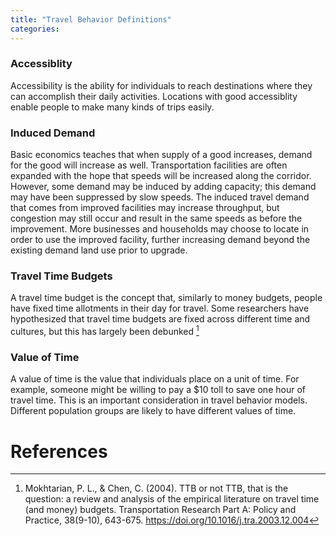 ```yaml
---
title: "Travel Behavior Definitions"
categories:
---
```


### Accessiblity
Accessibility is the ability for individuals to reach destinations where they
can accomplish their daily activities. Locations with good accessiblity enable
people to make many kinds of trips easily.

### Induced Demand
Basic economics teaches that when supply of a good increases, demand for the good will increase as well.
Transportation facilities are often expanded with the hope that speeds will be increased along the corridor. However, some demand may be induced by adding capacity; this demand may have been suppressed by slow speeds. The induced travel demand that comes from improved facilities may increase throughput, but congestion may still occur and result in the same speeds as before the improvement. More businesses and households may choose to locate in order to use the improved facility, further increasing demand beyond the existing demand land use prior to upgrade.

### Travel Time Budgets
A travel time budget is the concept that, similarly to money budgets, people have fixed time allotments in their day for travel. Some researchers have hypothesized that travel time budgets are fixed across different time and cultures, but this has largely been debunked [^1]

### Value of Time
A value of time is the value that individuals place on a unit of time. For example,
someone might be willing to pay a $10 toll to save one hour of travel time. This is an
important consideration in travel behavior models. Different population groups are
likely to have different values of time.

# References
[^1]: Mokhtarian, P. L., & Chen, C. (2004). TTB or not TTB, that is the question: a review and analysis of the empirical literature on travel time (and money) budgets. Transportation Research Part A: Policy and Practice, 38(9-10), 643-675. <https://doi.org/10.1016/j.tra.2003.12.004>
